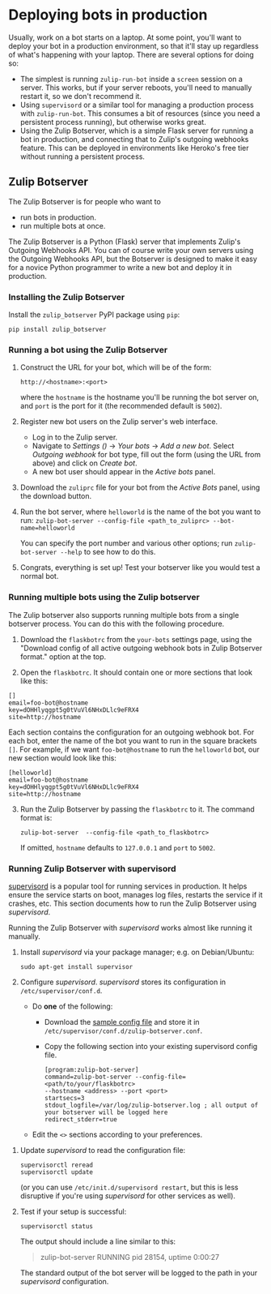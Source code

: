 # Deploying bots in production

Usually, work on a bot starts on a laptop.  At some point, you'll want
to deploy your bot in a production environment, so that it'll stay up
regardless of what's happening with your laptop.  There are several
options for doing so:

* The simplest is running `zulip-run-bot` inside a `screen` session on
  a server.  This works, but if your server reboots, you'll need to
  manually restart it, so we don't recommend it.
* Using `supervisord` or a similar tool for managing a production
  process with `zulip-run-bot`.  This consumes a bit of resources
  (since you need a persistent process running), but otherwise works
  great.
* Using the Zulip Botserver, which is a simple Flask server for
  running a bot in production, and connecting that to Zulip's outgoing
  webhooks feature.  This can be deployed in environments like
  Heroko's free tier without running a persistent process.

## Zulip Botserver

The Zulip Botserver is for people who want to

* run bots in production.
* run multiple bots at once.

The Zulip Botserver is a Python (Flask) server that implements Zulip's
Outgoing Webhooks API.  You can of course write your own servers using
the Outgoing Webhooks API, but the Botserver is designed to make it
easy for a novice Python programmer to write a new bot and deploy it
in production.

### Installing the Zulip Botserver

Install the `zulip_botserver` PyPI package using `pip`:
```
pip install zulip_botserver
```

### Running a bot using the Zulip Botserver


1. Construct the URL for your bot, which will be of the form:

    ```
    http://<hostname>:<port>
    ```

    where the `hostname` is the hostname you'll be running the bot
    server on, and `port` is the port for it (the recommended default
    is `5002`).

1. Register new bot users on the Zulip server's web interface.

    * Log in to the Zulip server.
    * Navigate to *Settings (<i class="fa fa-cog"></i>)* -> *Your bots* -> *Add a new bot*.
      Select *Outgoing webhook* for bot type, fill out the form (using
      the URL from above) and click on *Create bot*.
    * A new bot user should appear in the *Active bots* panel.

1. Download the `zuliprc` file for your bot from the *Active Bots*
   panel, using the download button.

1. Run the bot server, where `helloworld` is the name of the bot you
   want to run:
   `zulip-bot-server --config-file <path_to_zuliprc> --bot-name=helloworld`

    You can specify the port number and various other options; run
    `zulip-bot-server --help` to see how to do this.

1.  Congrats, everything is set up! Test your botserver like you would
    test a normal bot.

### Running multiple bots using the Zulip botserver

The Zulip botserver also supports running multiple bots from a single
botserver process.  You can do this with the following procedure.

1. Download the `flaskbotrc` from the `your-bots` settings page, using
   the "Download config of all active outgoing webhook bots in Zulip
   Botserver format." option at the top.

1. Open the `flaskbotrc`. It should contain one or more sections that look like this:
```
[]
email=foo-bot@hostname
key=dOHHlyqgpt5g0tVuVl6NHxDLlc9eFRX4
site=http://hostname
```
   Each section contains the configuration for an outgoing webhook bot. For each
   bot, enter the name of the bot you want to run in the square brackets `[]`.
   For example, if we want `foo-bot@hostname` to run the `helloworld` bot, our
   new section would look like this:

```
[helloworld]
email=foo-bot@hostname
key=dOHHlyqgpt5g0tVuVl6NHxDLlc9eFRX4
site=http://hostname
```

3.  Run the Zulip Botserver by passing the `flaskbotrc` to it. The
    command format is:

    ```
    zulip-bot-server  --config-file <path_to_flaskbotrc>
    ```

    If omitted, `hostname` defaults to `127.0.0.1` and `port` to `5002`.

### Running Zulip Botserver with supervisord

[supervisord](http://supervisord.org/) is a popular tool for running
services in production.  It helps ensure the service starts on boot,
manages log files, restarts the service if it crashes, etc.  This
section documents how to run the Zulip Botserver using *supervisord*.

Running the Zulip Botserver with *supervisord* works almost like
running it manually.

1.  Install *supervisord* via your package manager; e.g. on Debian/Ubuntu:
    ```
    sudo apt-get install supervisor
    ```

1.  Configure *supervisord*.  *supervisord* stores its configuration in
    `/etc/supervisor/conf.d`.
    * Do **one** of the following:
      * Download the [sample config file][supervisord-config-file]
        and store it in `/etc/supervisor/conf.d/zulip-botserver.conf`.
      * Copy the following section into your existing supervisord config file.

            [program:zulip-bot-server]
            command=zulip-bot-server --config-file=<path/to/your/flaskbotrc>
            --hostname <address> --port <port>
            startsecs=3
            stdout_logfile=/var/log/zulip-botserver.log ; all output of your botserver will be logged here
            redirect_stderr=true

    * Edit the `<>` sections according to your preferences.

[supervisord-config-file]: https://raw.githubusercontent.com/zulip/python-zulip-api/master/zulip_botserver/zulip-botserver-supervisord.conf

1. Update *supervisord* to read the configuration file:
   ```
   supervisorctl reread
   supervisorctl update
   ```
   (or you can use `/etc/init.d/supervisord restart`, but this is less
   disruptive if you're using *supervisord* for other services as well).

1. Test if your setup is successful:
   ```
   supervisorctl status
   ```
   The output should include a line similar to this:
   > zulip-bot-server                 RUNNING   pid 28154, uptime 0:00:27

   The standard output of the bot server will be logged to the path in
   your *supervisord* configuration.

